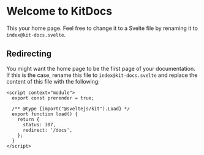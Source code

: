 # Welcome to KitDocs

This your home page. Feel free to change it to a Svelte file by renaming it
to `index@kit-docs.svelte`.

## Redirecting

You might want the home page to be the first page of your documentation. If this is the case,
rename this file to `index@kit-docs.svelte` and replace the content of this file with the following:

```svelte copy
<script context="module">
  export const prerender = true;

  /** @type {import("@sveltejs/kit").Load} */
  export function load() {
    return {
      status: 307,
      redirect: '/docs',
    };
  }
</script>
```
